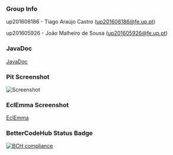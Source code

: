 ### Group Info
up201606186 - Tiago Araújo Castro (up201606186@fe.up.pt)

up201605926 - João Malheiro de Sousa (up201605926@fe.up.pt)

### JavaDoc
[JavaDoc](https://tiagoacastro.github.io/)

### Pit Screenshot
![Screenshot](https://i.imgur.com/2HJKeAL.png)

### EclEmma Screenshot
[EclEmma](https://i.imgur.com/gv6iRPM.png)

### BetterCodeHub Status Badge
[![BCH compliance](https://bettercodehub.com/edge/badge/joaomalheiro/LPOO1718_T1G6?branch=master&token=a5e4a405eb7a6b5f6d65288488f2a78c469cc664)](https://bettercodehub.com/)
